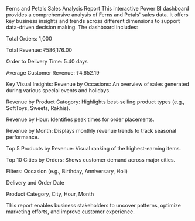 Ferns and Petals Sales Analysis Report
This interactive Power BI dashboard provides a comprehensive analysis of Ferns and Petals' sales data. It offers key business insights and trends across different dimensions to support data-driven decision making. The dashboard includes:

Total Orders: 1,000

Total Revenue: ₹586,176.00

Order to Delivery Time: 5.40 days

Average Customer Revenue: ₹4,652.19

Key Visual Insights:
Revenue by Occasions: An overview of sales generated during various special events and holidays.

Revenue by Product Category: Highlights best-selling product types (e.g., SoftToys, Sweets, Rakhis).

Revenue by Hour: Identifies peak times for order placements.

Revenue by Month: Displays monthly revenue trends to track seasonal performance.

Top 5 Products by Revenue: Visual ranking of the highest-earning items.

Top 10 Cities by Orders: Shows customer demand across major cities.

Filters:
Occasion (e.g., Birthday, Anniversary, Holi)

Delivery and Order Date

Product Category, City, Hour, Month

This report enables business stakeholders to uncover patterns, optimize marketing efforts, and improve customer experience.
